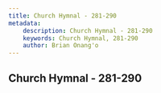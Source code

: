 ```yaml
---
title: Church Hymnal - 281-290
metadata:
    description: Church Hymnal - 281-290
    keywords: Church Hymnal, 281-290
    author: Brian Onang'o
---
```



## Church Hymnal - 281-290
  